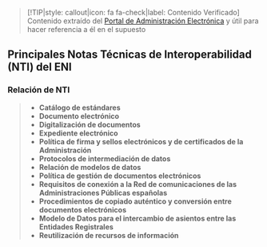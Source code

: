 > [!TIP|style: callout|icon: fa fa-check|label: Contenido Verificado]
> Contenido extraído del [Portal de Administración Electrónica](https://administracionelectronica.gob.es/) y útil para hacer referencia a él en el supuesto

## Principales Notas Técnicas de Interoperabilidad (NTI) del ENI <!-- {docsify-ignore} -->

### Relación de NTI

>* **Catálogo de estándares**
>* **Documento electrónico**
>* **Digitalización de documentos**
>* **Expediente electrónico**
>* **Política de firma y sellos electrónicos y de certificados de la Administración**
>* **Protocolos de intermediación de datos**
>* **Relación de modelos de datos**
>* **Política de gestión de documentos electrónicos**
>* **Requisitos de conexión a la Red de comunicaciones de las Administraciones Públicas españolas**
>* **Procedimientos de copiado auténtico y conversión entre documentos electrónicos**
>* **Modelo de Datos para el intercambio de asientos entre las Entidades Registrales** 
>* **Reutilización de recursos de información**